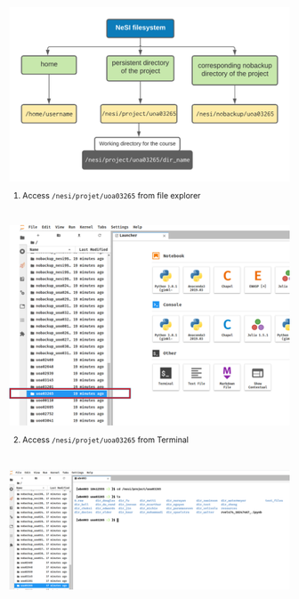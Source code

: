 <p align="center"><img src="/img/filesystem.png" alt="drawing" width="700"/></p>

1. Access `/nesi/projet/uoa03265` from file explorer

 <br><p align="center"><img src="/img/project_via_explorer.png" alt="drawing" size="200"/></p>

2. Access `/nesi/projet/uoa03265` from Terminal

 <br><p align="center"><img src="/img/access_project_from_Terminal.png" alt="drawing" size="200"/></p>
